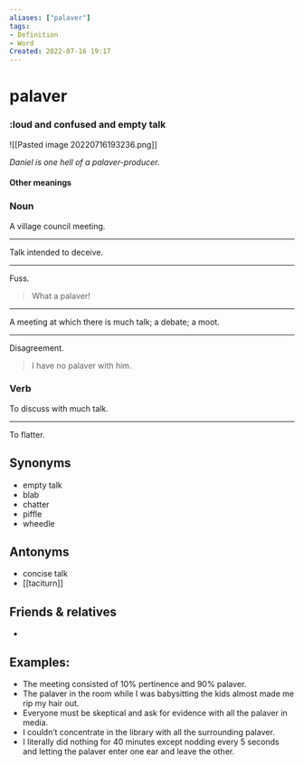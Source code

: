 ```yaml
---
aliases: ["palaver"]
tags:
- Definition 
- Word
Created: 2022-07-16 19:17  
---
```

# palaver
### :loud and confused and empty talk 

![[Pasted image 20220716193236.png]]

*Daniel is one hell of a palaver-producer.*

#### Other meanings

### Noun

A village council meeting.

---

Talk intended to deceive.

---

Fuss.

> What a palaver!

---

A meeting at which there is much talk; a debate; a moot.

---

Disagreement.

> I have no palaver with him.

### Verb

To discuss with much talk.

---

To flatter.


## Synonyms 
- empty talk 
- blab 
- chatter 
- piffle
- wheedle 

## Antonyms 
- concise talk 
- [[taciturn]]

## Friends & relatives
- 

## Examples: 
- The meeting consisted of 10% pertinence and 90% palaver. 
- The palaver in the room while I was babysitting the kids almost made me rip my hair out. 
- Everyone must be skeptical and ask for evidence with all the palaver in media. 
- I couldn’t concentrate in the library with all the surrounding palaver. 
- I literally did nothing for 40 minutes except nodding every 5 seconds and letting the palaver enter one ear and leave the other.